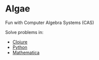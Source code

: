 # Algae

Fun with Computer Algebra Systems (CAS)

Solve problems in:

* [Clojure](./clojure/README.md)
* [Python](./jupyter/README.md)
* [Mathematica](./mathematica/README.md)
